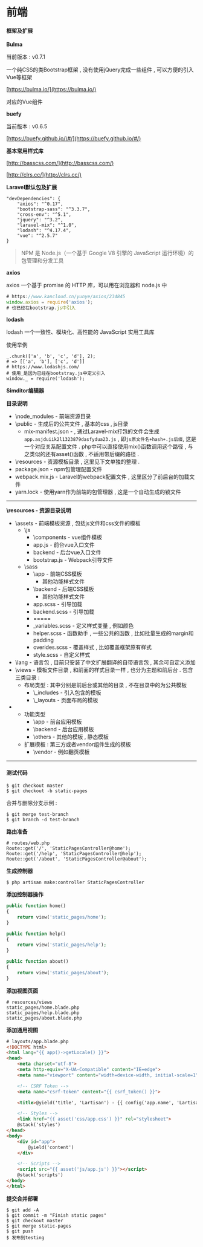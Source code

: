 # 前端

#### 框架及扩展

**Bulma**

当前版本 : v0.7.1

一个纯CSS的类Bootstrap框架 , 没有使用jQuery完成一些组件 , 可以方便的引入Vue等框架

[https://bulma.io/](https://bulma.io/)

对应的Vue组件

**buefy**

当前版本 : v0.6.5

[https://buefy.github.io/\#/](https://buefy.github.io/#/)

**基本常用样式库**

[http://basscss.com/](http://basscss.com/)

[http://clrs.cc/](http://clrs.cc/)

**Laravel默认包及扩展**

```
"devDependencies": {
    "axios": "^0.17",
    "bootstrap-sass": "^3.3.7",
    "cross-env": "^5.1",
    "jquery": "^3.2",
    "laravel-mix": "^1.0",
    "lodash": "^4.17.4",
    "vue": "^2.5.7"
}
```

> NPM 是 Node.js（一个基于 Google V8 引擎的 JavaScript 运行环境）的包管理和分发工具

**axios**

axios 一个基于 promise 的 HTTP 库，可以用在浏览器和 node.js 中

```js
# https://www.kancloud.cn/yunye/axios/234845
window.axios = require('axios');
# 也已经在bootstrap.js中引入
```

**lodash**

lodash 一个一致性、模块化、高性能的 JavaScript 实用工具库

使用举例

```
_.chunk(['a', 'b', 'c', 'd'], 2);
# => [['a', 'b'], ['c', 'd']]
# https://www.lodashjs.com/
# 使用_是因为已经在bootstray.js中定义引入
window._ = require('lodash');
```

**Simditor编辑器**

**目录说明**

* \node\_modules - 前端资源目录
* \public - 生成后的公共文件 , 基本的css , js目录
  * mix-manifest.json - , 通过Laravel-mix打包的文件会生成`app.asjduiik2l1323879dasfydua23.js`
    , 即`js原文件名+hash+.js后缀`, 这是一个对应关系配置文件 . php中可以直接使用mix\(\)函数调用这个路径 , 与之类似的还有asset\(\)函数 , 不适用带后缀的路径 . 
* \resources - 资源模板目录 , 这里见下文单独的整理 . 
* package.json - npm包管理配置文件
* webpack.mix.js - Laravel的webpack配置文件 , 这里区分了前后台的加载文件
* yarn.lock - 使用yarn作为前端的包管理器 , 这是一个自动生成的锁文件

---

**\resources - 资源目录说明**

* \assets - 前端模板资源 , 包括js文件和css文件的模板
  * \js
    * \components - vue组件模板
    * app.js - 前台vue入口文件
    * backend - 后台vue入口文件
    * bootstrap.js - Webpack引导文件
  * \sass
    * \app - 前端CSS模板
      * 其他功能样式文件
    * \backend - 后端CSS模板
      * 其他功能样式文件
    * app.scss - 引导加载
    * backend.scss - 引导加载
    * =====
    * \_variables.scss - 定义样式变量 , 例如颜色
    * helper.scss - 函数助手 , 一些公共的函数 , 比如批量生成的margin和padding
    * overides.scss - 覆盖样式 , 比如覆盖框架原有样式
    * style.scss - 自定义样式
* \lang - 语言包 , 目前只安装了中文扩展翻译的自带语言包 , 其余可自定义添加
* \views - 模板文件目录 , 和前面的样式目录一样 , 也分为主题和前后台 . 包含三类目录 : 
  * 布局类型 : 其中分别是前后台或其他的目录 , 不在目录中的为公共模板
    * \\_includes - 引入包含的模板
    * \\_layouts - 页面布局的模板
* * 功能类型
    * \app - 前台应用模板
    * \backend - 后台应用模板
    * \others - 其他的模板 , 静态模板
  * 扩展模板 : 第三方或者vendor组件生成的模板
    * \vendor - 例如翻页模板

---

#### 测试代码

```
$ git checkout master
$ git checkout -b static-pages
```

合并与删除分支示例 :

```
$ git merge test-branch
$ git branch -d test-branch
```

**路由准备**

```
# routes/web.php
Route::get('/', 'StaticPagesController@home');
Route::get('/help', 'StaticPagesController@help');
Route::get('/about', 'StaticPagesController@about');
```

**生成控制器**

```
$ php artisan make:controller StaticPagesController
```

**添加控制器操作**

```php
public function home()
{
    return view('static_pages/home');
}

public function help()
{
    return view('static_pages/help');
}

public function about()
{
    return view('static_pages/about');
}
```

**添加视图页面**

```
# resources/views
static_pages/home.blade.php
static_pages/help.blade.php
static_pages/about.blade.php
```

**添加通用视图**

```html
# layouts/app.blade.php
<!DOCTYPE html>
<html lang="{{ app()->getLocale() }}">
<head>
    <meta charset="utf-8">
    <meta http-equiv="X-UA-Compatible" content="IE=edge">
    <meta name="viewport" content="width=device-width, initial-scale=1">

    <!-- CSRF Token -->
    <meta name="csrf-token" content="{{ csrf_token() }}">

    <title>@yield('title', 'Lartisan') - {{ config('app.name', 'Lartisan') }}</title>

    <!-- Styles -->
    <link href="{{ asset('css/app.css') }}" rel="stylesheet">
    @stack('styles')
</head>
<body>
    <div id="app">
        @yield('content')
    </div>

    <!-- Scripts -->
    <script src="{{ asset('js/app.js') }}"></script>
    @stack('scripts')
</body>
</html>
```

**提交合并部署**

```
$ git add -A
$ git commit -m "Finish static pages"
$ git checkout master
$ git merge static-pages
$ git push
$ 发布到testing
```



